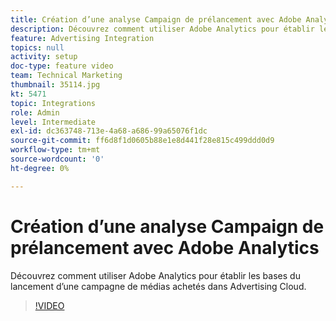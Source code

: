 ```yaml
---
title: Création d’une analyse Campaign de prélancement avec Adobe Analytics
description: Découvrez comment utiliser Adobe Analytics pour établir les bases du lancement d’une campagne de médias achetés dans Advertising 
feature: Advertising Integration
topics: null
activity: setup
doc-type: feature video
team: Technical Marketing
thumbnail: 35114.jpg
kt: 5471
topic: Integrations
role: Admin
level: Intermediate
exl-id: dc363748-713e-4a68-a686-99a65076f1dc
source-git-commit: ff6d8f1d0605b88e1e8d441f28e815c499ddd0d9
workflow-type: tm+mt
source-wordcount: '0'
ht-degree: 0%

---
```


# Création d’une analyse Campaign de prélancement avec Adobe Analytics

Découvrez comment utiliser Adobe Analytics pour établir les bases du lancement d’une campagne de médias achetés dans Advertising Cloud.

>[!VIDEO](https://video.tv.adobe.com/v/35114/?quality=12&learn=on)
